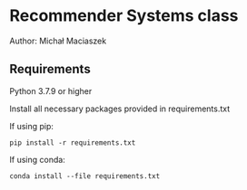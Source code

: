 # Recommender Systems class

Author: Michał Maciaszek

## Requirements

Python 3.7.9 or higher

Install all necessary packages provided in requirements.txt

If using pip:
```
pip install -r requirements.txt
```

If using conda:
```
conda install --file requirements.txt
```




